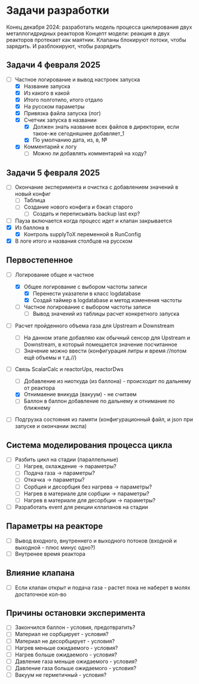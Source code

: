 # Задачи разработки

Конец декабря 2024: разработать модель процесса циклирования двух металлогидридных реакторов
Концепт модели: реакция в двух реакторов протекает как маятник. Клапаны блокируют потоки, чтобы зарядить. И разблокируют, чтобы разрядить

## Задачи 4 февраля 2025
- [ ] Частное логирование и вывод настроек запуска
    - [x] Название запуска
    - [x] Из какого в какой
    - [x] Итого полготило, итого отдало
    - [x] На русском параметры
    - [x] Привязка файла запуска (лог)
    - [x] Счетчик запуска в названии
        - [x] Должен знать название всех файлов в директории, если такое-же сегодняшнее добавляет_1
        - [x] По умолчанию дата, из, в, №
    - [x] Комментарий к логу
        - [ ] Можно ли добавлять комментарий на ходу?

## Задачи 5 февраля 2025
- [ ] Окончание эксперимента и очистка с добавлением значений в новый конфиг
    - [ ] Таблица
    - [ ] Создание нового конфига и бэкап старого
        - [ ] Создать и переписывать backup last exp?
- [ ] Пауза включается когда процесс идет и клапан закрывается
- [x] Из баллона в
    - [x] Контроль supplyToX переменной в RunConfig
- [x] В логе итого и названия столбцов на русском

## Первостепенное
- [ ] Логирование общее и частное
    - [x] Общее логирование с выбором частоты записи
        - [x] Перенести указатели в класс logdatabase
        - [x] Создай таймер в logdatabase и метод изменения частоты
    - [ ] Частное логирование с выбором частоты записи
        - [ ] Вывод значений из таблицы расчет конкретного запуска
- [ ] Расчет пройденного объема газа для Upstream и Downstream 
    - [ ] На данном этапе добавляю как обычный сенсор для Upstream и Downstream, в который помещается значение посчитанное
    - [ ] Значение можно ввести (конфигурация литры и время //потом ещё объемы и т.д.//)
- [ ] Связь ScalarCalc и reactorUps, reactorDws
    - [ ] Добавление из ниоткуда (из баллона) - происходит по дальнему от реактора
    - [x] Отнимаение вникуда (вакуум) - не считаем
    - [ ] Баллон в баллон добавление по дальнему и отнимание по ближнему
- [ ] Подгрузка состояния из памяти (конфигурационный файл, и json при запуске и окончании экспа)


## Система моделирования процесса цикла
- [ ] Разбить цикл на стадии (параллельные)
    - [ ] Нагрев, охлаждение -> параметры?
    - [ ] Подача газа -> параметры?
    - [ ] Откачка -> параметры?
    - [ ] Сорбция и десорбция без нагрева -> параметры?
    - [ ] Нагрев в материале для сорбции -> параметры?
    - [ ] Нагрев в материале для десорбции -> параметры?
- [ ] Разработать event для рекции кллапанов на стадии

## Параметры на реакторе
- [ ] Вывод входного, внутреннего и выходного потоков (входной и выходной - плюс минус одно?)
- [ ] Внутренее время реактора 

## Влияние клапана
- [ ] Если клапан открыт и подача газа - растет пока не наберет в молях достаточное кол-во

## Причины остановки эксперимента
- [ ] Закончился баллон - условия, предотвратить?
- [ ] Материал не сорбцирует - условия?
- [ ] Материал не десорбцирует - условия?
- [ ] Нагрев меньше ожидаемого - условия?
- [ ] Нагрев больше ожидаемого - условия?
- [ ] Давление газа меньше ожидаемого - условия?
- [ ] Давление газа больше ожидаемого - условия?
- [ ] Вакуум не герметичный - условия?